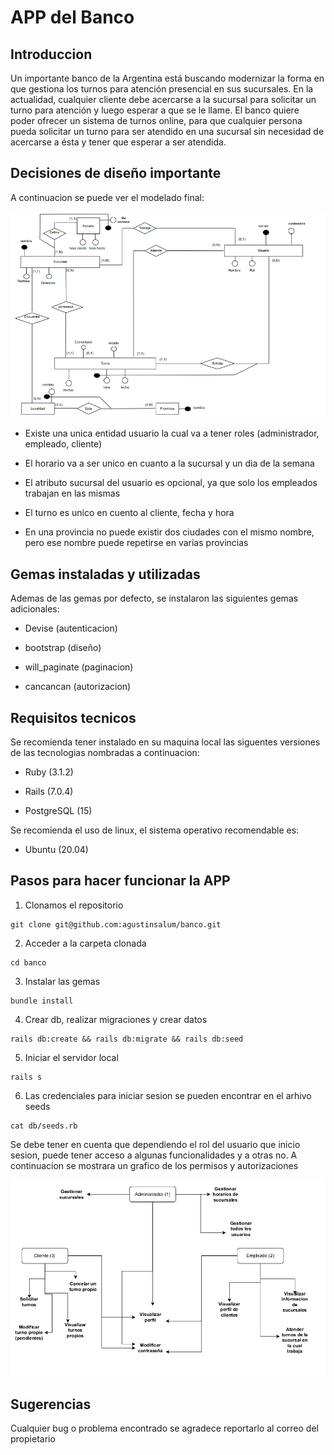 # APP del Banco

## Introduccion

Un importante banco de la Argentina está buscando modernizar la forma en que gestiona los turnos para atención presencial en sus sucursales. En la actualidad, cualquier cliente debe acercarse a la sucursal para solicitar un turno para atención y luego esperar a que se le llame. El banco quiere poder ofrecer un sistema de turnos online, para que cualquier persona pueda solicitar un turno para ser atendido en una sucursal sin necesidad de acercarse a ésta y tener que esperar a ser atendida.

## Decisiones de diseño importante

A continuacion se puede ver el modelado final:

![Screenshot](modelado.png)


* Existe una unica entidad usuario la cual va a tener roles (administrador, empleado, cliente)

* El horario va a ser unico en cuanto a la sucursal y un dia de la semana

* El atributo sucursal del usuario es opcional, ya que solo los empleados trabajan en las mismas

* El turno es unico en cuento al cliente, fecha y hora

* En una provincia no puede existir dos ciudades con el mismo nombre, pero ese nombre puede repetirse en varias provincias

## Gemas instaladas y utilizadas

Ademas de las gemas por defecto, se instalaron las siguientes gemas adicionales:

* Devise (autenticacion)

* bootstrap (diseño)

* will_paginate (paginacion)

* cancancan (autorizacion)

## Requisitos tecnicos

Se recomienda tener instalado en su maquina local las siguentes versiones de las tecnologias nombradas a continuacion:

* Ruby (3.1.2)

* Rails (7.0.4)

* PostgreSQL (15)

Se recomienda el uso de linux, el sistema operativo recomendable es:

* Ubuntu (20.04)


## Pasos para hacer funcionar la APP

1. Clonamos el repositorio

```
git clone git@github.com:agustinsalum/banco.git
```

2. Acceder a la carpeta clonada

```
cd banco
```

3. Instalar las gemas

```
bundle install
```

4. Crear db, realizar migraciones y crear datos

```
rails db:create && rails db:migrate && rails db:seed
```

5. Iniciar el servidor local

```
rails s
```

6. Las credenciales para iniciar sesion se pueden encontrar en el arhivo seeds

```
cat db/seeds.rb
```

Se debe tener en cuenta que dependiendo el rol del usuario que inicio sesion, puede tener acceso a algunas funcionalidades y a otras no. A continuacion se mostrara un grafico de los permisos y autorizaciones

![Screenshot](autorizaciones.png)

## Sugerencias

Cualquier bug o problema encontrado se agradece reportarlo al correo del propietario